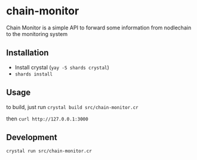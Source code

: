 # chain-monitor

Chain Monitor is a simple API to forward some information from nodlechain to the monitoring system

## Installation

- Install crystal (```yay -S shards crystal```)
- ```shards install```

## Usage

to build, just run ```crystal build src/chain-monitor.cr```

then ```curl http://127.0.0.1:3000```

## Development

```
crystal run src/chain-monitor.cr
```
